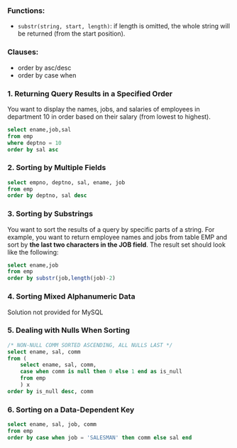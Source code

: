 ### Functions:

* `substr(string, start, length)`: if length is omitted, the whole string will be returned (from the start position).

### Clauses:

* order by <col> asc/desc
* order by case when

### 1. Returning Query Results in a Specified Order

You want to display the names, jobs, and salaries of employees in department 10 in order based on their salary (from lowest to highest).

```sql
select ename,job,sal
from emp
where deptno = 10
order by sal asc
```

### 2. Sorting by Multiple Fields

```sql
select empno, deptno, sal, ename, job
from emp
order by deptno, sal desc
```

### 3. Sorting by Substrings

You want to sort the results of a query by specific parts of a string. For example, you want to return employee names and jobs from table EMP and sort by **the last two characters in the JOB field**. The result set should look like the following:

```sql
select ename,job
from emp
order by substr(job,length(job)-2)
```

### 4. Sorting Mixed Alphanumeric Data

Solution not provided for MySQL

### 5. Dealing with Nulls When Sorting

```sql
/* NON-NULL COMM SORTED ASCENDING, ALL NULLS LAST */
select ename, sal, comm
from (
    select ename, sal, comm,
    case when comm is null then 0 else 1 end as is_null
    from emp
    ) x
order by is_null desc, comm
```

### 6. Sorting on a Data-Dependent Key

```sql
select ename, sal, job, comm
from emp
order by case when job = 'SALESMAN' then comm else sal end
```